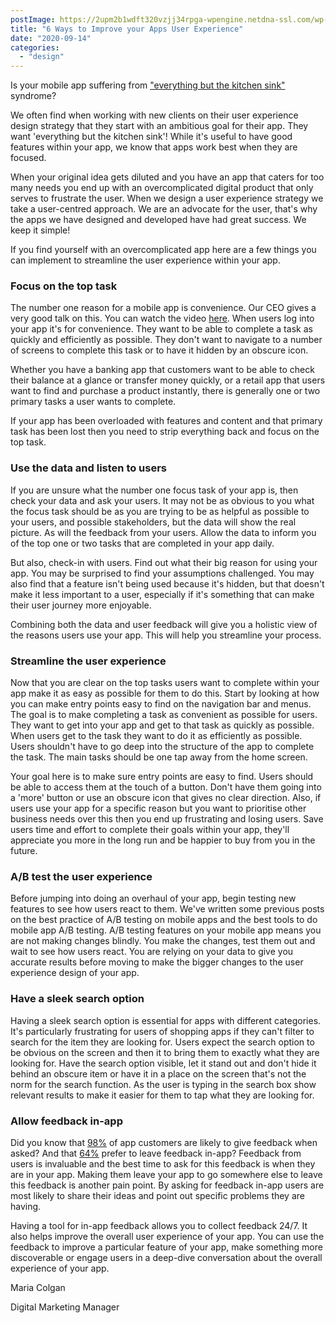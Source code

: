 ```yaml
---
postImage: https://2upm2b1wdft320vzjj34rpga-wpengine.netdna-ssl.com/wp-content/uploads/2020/08/Improve-your-Apps-User-Experience-2.png.webp
title: "6 Ways to Improve your Apps User Experience"
date: "2020-09-14"
categories: 
  - "design"
---
```


Is your mobile app suffering from ["everything but the kitchen sink"](https://tapadoo.com/focused-engagement-through-ux-design-strategy/) syndrome?

We often find when working with new clients on their user experience design strategy that they start with an ambitious goal for their app. They want 'everything but the kitchen sink'! While it's useful to have good features within your app, we know that apps work best when they are focused.

When your original idea gets diluted and you have an app that caters for too many needs you end up with an overcomplicated digital product that only serves to frustrate the user. When we design a user experience strategy we take a user-centred approach. We are an advocate for the user, that's why the apps we have designed and developed have had great success. We keep it simple!

If you find yourself with an overcomplicated app here are a few things you can implement to streamline the user experience within your app.

### Focus on the top task

The number one reason for a mobile app is convenience. Our CEO gives a very good talk on this. You can watch the video [here](https://www.youtube.com/watch?v=YJt3b62YgdU&list=PLilWfRvnyxzZGID9nkPgAgtO4rx3YPGsi). When users log into your app it's for convenience. They want to be able to complete a task as quickly and efficiently as possible. They don't want to navigate to a number of screens to complete this task or to have it hidden by an obscure icon.

Whether you have a banking app that customers want to be able to check their balance at a glance or transfer money quickly, or a retail app that users want to find and purchase a product instantly, there is generally one or two primary tasks a user wants to complete.

If your app has been overloaded with features and content and that primary task has been lost then you need to strip everything back and focus on the top task.

### Use the data and listen to users

If you are unsure what the number one focus task of your app is, then check your data and ask your users. It may not be as obvious to you what the focus task should be as you are trying to be as helpful as possible to your users, and possible stakeholders, but the data will show the real picture. As will the feedback from your users. Allow the data to inform you of the top one or two tasks that are completed in your app daily.

But also, check-in with users. Find out what their big reason for using your app. You may be surprised to find your assumptions challenged. You may also find that a feature isn't being used because it's hidden, but that doesn't make it less important to a user, especially if it's something that can make their user journey more enjoyable.

Combining both the data and user feedback will give you a holistic view of the reasons users use your app. This will help you streamline your process.

### Streamline the user experience

Now that you are clear on the top tasks users want to complete within your app make it as easy as possible for them to do this. Start by looking at how you can make entry points easy to find on the navigation bar and menus. The goal is to make completing a task as convenient as possible for users. They want to get into your app and get to that task as quickly as possible. When users get to the task they want to do it as efficiently as possible. Users shouldn't have to go deep into the structure of the app to complete the task. The main tasks should be one tap away from the home screen.

Your goal here is to make sure entry points are easy to find. Users should be able to access them at the touch of a button. Don't have them going into a 'more' button or use an obscure icon that gives no clear direction. Also, if users use your app for a specific reason but you want to prioritise other business needs over this then you end up frustrating and losing users. Save users time and effort to complete their goals within your app, they'll appreciate you more in the long run and be happier to buy from you in the future.

### A/B test the user experience

Before jumping into doing an overhaul of your app, begin testing new features to see how users react to them. We've written some previous posts on the best practice of A/B testing on mobile apps and the best tools to do mobile app A/B testing. A/B testing features on your mobile app means you are not making changes blindly. You make the changes, test them out and wait to see how users react. You are relying on your data to give you accurate results before moving to make the bigger changes to the user experience design of your app.

### Have a sleek search option

Having a sleek search option is essential for apps with different categories. It's particularly frustrating for users of shopping apps if they can't filter to search for the item they are looking for. Users expect the search option to be obvious on the screen and then it to bring them to exactly what they are looking for. Have the search option visible, let it stand out and don't hide it behind an obscure item or have it in a place on the screen that's not the norm for the search function. As the user is typing in the search box show relevant results to make it easier for them to tap what they are looking for.

### Allow feedback in-app

Did you know that [98%](https://go.apptentive.com/Feedback-Loyalty-On-Mobile-Frontier.html) of app customers are likely to give feedback when asked? And that [64%](https://go.apptentive.com/Feedback-Loyalty-On-Mobile-Frontier.html) prefer to leave feedback in-app? Feedback from users is invaluable and the best time to ask for this feedback is when they are in your app. Making them leave your app to go somewhere else to leave this feedback is another pain point. By asking for feedback in-app users are most likely to share their ideas and point out specific problems they are having.

Having a tool for in-app feedback allows you to collect feedback 24/7. It also helps improve the overall user experience of your app. You can use the feedback to improve a particular feature of your app, make something more discoverable or engage users in a deep-dive conversation about the overall experience of your app.

Maria Colgan

Digital Marketing Manager
